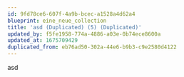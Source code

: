 ```yaml
---
id: 9fd78ce6-607f-4a9b-bcec-a1528a4d62a4
blueprint: eine_neue_collection
title: 'asd (Duplicated) (5) (Duplicated)'
updated_by: f5fe1958-774a-4886-a03e-0b74ece8600a
updated_at: 1675709429
duplicated_from: eb76ad50-302a-44e6-b9b3-c9e2580d4122
---
```

asd